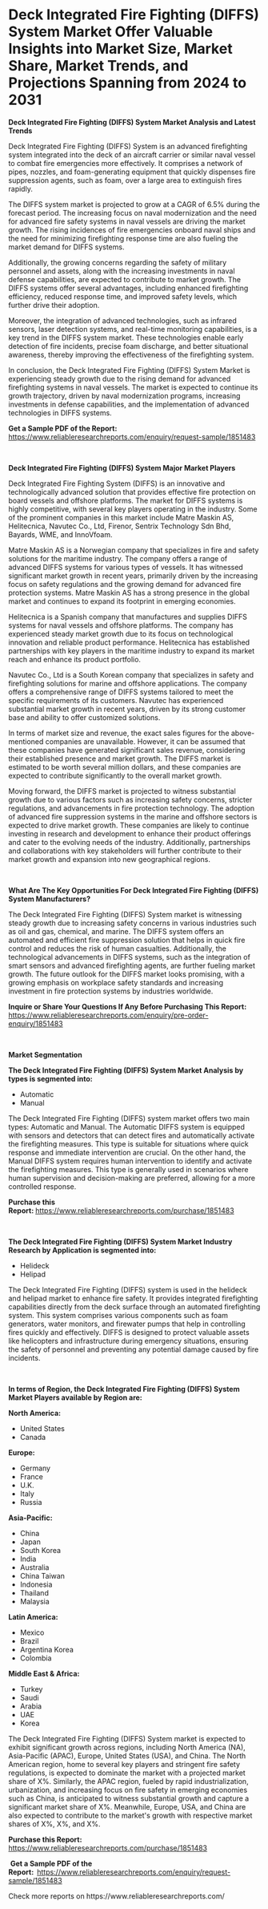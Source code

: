 <p><h1>Deck Integrated Fire Fighting (DIFFS) System Market Offer Valuable Insights into Market Size, Market Share, Market Trends, and Projections Spanning from 2024 to 2031</h1></p><p><strong>Deck Integrated Fire Fighting (DIFFS) System Market Analysis and Latest Trends</strong></p>
<p><p>Deck Integrated Fire Fighting (DIFFS) System is an advanced firefighting system integrated into the deck of an aircraft carrier or similar naval vessel to combat fire emergencies more effectively. It comprises a network of pipes, nozzles, and foam-generating equipment that quickly dispenses fire suppression agents, such as foam, over a large area to extinguish fires rapidly.</p><p>The DIFFS system market is projected to grow at a CAGR of 6.5% during the forecast period. The increasing focus on naval modernization and the need for advanced fire safety systems in naval vessels are driving the market growth. The rising incidences of fire emergencies onboard naval ships and the need for minimizing firefighting response time are also fueling the market demand for DIFFS systems.</p><p>Additionally, the growing concerns regarding the safety of military personnel and assets, along with the increasing investments in naval defense capabilities, are expected to contribute to market growth. The DIFFS systems offer several advantages, including enhanced firefighting efficiency, reduced response time, and improved safety levels, which further drive their adoption.</p><p>Moreover, the integration of advanced technologies, such as infrared sensors, laser detection systems, and real-time monitoring capabilities, is a key trend in the DIFFS system market. These technologies enable early detection of fire incidents, precise foam discharge, and better situational awareness, thereby improving the effectiveness of the firefighting system.</p><p>In conclusion, the Deck Integrated Fire Fighting (DIFFS) System Market is experiencing steady growth due to the rising demand for advanced firefighting systems in naval vessels. The market is expected to continue its growth trajectory, driven by naval modernization programs, increasing investments in defense capabilities, and the implementation of advanced technologies in DIFFS systems.</p></p>
<p><strong>Get a Sample PDF of the Report:&nbsp;</strong> <a href="https://www.reliableresearchreports.com/enquiry/request-sample/1851483">https://www.reliableresearchreports.com/enquiry/request-sample/1851483</a></p>
<p>&nbsp;</p>
<p><strong>Deck Integrated Fire Fighting (DIFFS) System Major Market Players</strong></p>
<p><p>Deck Integrated Fire Fighting System (DIFFS) is an innovative and technologically advanced solution that provides effective fire protection on board vessels and offshore platforms. The market for DIFFS systems is highly competitive, with several key players operating in the industry. Some of the prominent companies in this market include Matre Maskin AS, Helitecnica, Navutec Co., Ltd, Firenor, Sentrix Technology Sdn Bhd, Bayards, WME, and InnoVfoam.</p><p>Matre Maskin AS is a Norwegian company that specializes in fire and safety solutions for the maritime industry. The company offers a range of advanced DIFFS systems for various types of vessels. It has witnessed significant market growth in recent years, primarily driven by the increasing focus on safety regulations and the growing demand for advanced fire protection systems. Matre Maskin AS has a strong presence in the global market and continues to expand its footprint in emerging economies.</p><p>Helitecnica is a Spanish company that manufactures and supplies DIFFS systems for naval vessels and offshore platforms. The company has experienced steady market growth due to its focus on technological innovation and reliable product performance. Helitecnica has established partnerships with key players in the maritime industry to expand its market reach and enhance its product portfolio.</p><p>Navutec Co., Ltd is a South Korean company that specializes in safety and firefighting solutions for marine and offshore applications. The company offers a comprehensive range of DIFFS systems tailored to meet the specific requirements of its customers. Navutec has experienced substantial market growth in recent years, driven by its strong customer base and ability to offer customized solutions.</p><p>In terms of market size and revenue, the exact sales figures for the above-mentioned companies are unavailable. However, it can be assumed that these companies have generated significant sales revenue, considering their established presence and market growth. The DIFFS market is estimated to be worth several million dollars, and these companies are expected to contribute significantly to the overall market growth.</p><p>Moving forward, the DIFFS market is projected to witness substantial growth due to various factors such as increasing safety concerns, stricter regulations, and advancements in fire protection technology. The adoption of advanced fire suppression systems in the marine and offshore sectors is expected to drive market growth. These companies are likely to continue investing in research and development to enhance their product offerings and cater to the evolving needs of the industry. Additionally, partnerships and collaborations with key stakeholders will further contribute to their market growth and expansion into new geographical regions.</p></p>
<p>&nbsp;</p>
<p><strong>What Are The Key Opportunities For Deck Integrated Fire Fighting (DIFFS) System Manufacturers?</strong></p>
<p><p>The Deck Integrated Fire Fighting (DIFFS) System market is witnessing steady growth due to increasing safety concerns in various industries such as oil and gas, chemical, and marine. The DIFFS system offers an automated and efficient fire suppression solution that helps in quick fire control and reduces the risk of human casualties. Additionally, the technological advancements in DIFFS systems, such as the integration of smart sensors and advanced firefighting agents, are further fueling market growth. The future outlook for the DIFFS market looks promising, with a growing emphasis on workplace safety standards and increasing investment in fire protection systems by industries worldwide.</p></p>
<p><strong>Inquire or Share Your Questions If Any Before Purchasing This Report:</strong> <a href="https://www.reliableresearchreports.com/enquiry/pre-order-enquiry/1851483">https://www.reliableresearchreports.com/enquiry/pre-order-enquiry/1851483</a></p>
<p>&nbsp;</p>
<p><strong>Market Segmentation</strong></p>
<p><strong>The Deck Integrated Fire Fighting (DIFFS) System Market Analysis by types is segmented into:</strong></p>
<p><ul><li>Automatic</li><li>Manual</li></ul></p>
<p><p>The Deck Integrated Fire Fighting (DIFFS) system market offers two main types: Automatic and Manual. The Automatic DIFFS system is equipped with sensors and detectors that can detect fires and automatically activate the firefighting measures. This type is suitable for situations where quick response and immediate intervention are crucial. On the other hand, the Manual DIFFS system requires human intervention to identify and activate the firefighting measures. This type is generally used in scenarios where human supervision and decision-making are preferred, allowing for a more controlled response.</p></p>
<p><strong>Purchase this Report:&nbsp;</strong><a href="https://www.reliableresearchreports.com/purchase/1851483">https://www.reliableresearchreports.com/purchase/1851483</a></p>
<p>&nbsp;</p>
<p><strong>The Deck Integrated Fire Fighting (DIFFS) System Market Industry Research by Application is segmented into:</strong></p>
<p><ul><li>Helideck</li><li>Helipad</li></ul></p>
<p><p>The Deck Integrated Fire Fighting (DIFFS) system is used in the helideck and helipad market to enhance fire safety. It provides integrated firefighting capabilities directly from the deck surface through an automated firefighting system. This system comprises various components such as foam generators, water monitors, and firewater pumps that help in controlling fires quickly and effectively. DIFFS is designed to protect valuable assets like helicopters and infrastructure during emergency situations, ensuring the safety of personnel and preventing any potential damage caused by fire incidents.</p></p>
<p>&nbsp;</p>
<p><strong>In terms of Region, the Deck Integrated Fire Fighting (DIFFS) System Market Players available by Region are:</strong></p>
<p>
    <p> <strong> North America: </strong>
        <ul>
            <li>United States</li>
            <li>Canada</li>
        </ul>
        </p> 
    <p> <strong> Europe: </strong>
        <ul>
            <li>Germany</li>
            <li>France</li>
            <li>U.K.</li>
            <li>Italy</li>
            <li>Russia</li>
        </ul>
        </p> 
    <p> <strong> Asia-Pacific: </strong>
        <ul>
            <li>China</li>
            <li>Japan</li>
            <li>South Korea</li>
            <li>India</li>
            <li>Australia</li>
            <li>China Taiwan</li>
            <li>Indonesia</li>
            <li>Thailand</li>
            <li>Malaysia</li>
        </ul>
        </p> 
    <p> <strong> Latin America: </strong>
        <ul>
            <li>Mexico</li>
            <li>Brazil</li>
            <li>Argentina Korea</li>
            <li>Colombia</li>
        </ul>
        </p> 
    <p> <strong> Middle East & Africa: </strong>
        <ul>
            <li>Turkey</li>
            <li>Saudi</li>
            <li>Arabia</li>
            <li>UAE</li>
            <li>Korea</li>
        </ul>
    </p>
    </p>
<p><p>The Deck Integrated Fire Fighting (DIFFS) System market is expected to exhibit significant growth across regions, including North America (NA), Asia-Pacific (APAC), Europe, United States (USA), and China. The North American region, home to several key players and stringent fire safety regulations, is expected to dominate the market with a projected market share of X%. Similarly, the APAC region, fueled by rapid industrialization, urbanization, and increasing focus on fire safety in emerging economies such as China, is anticipated to witness substantial growth and capture a significant market share of X%. Meanwhile, Europe, USA, and China are also expected to contribute to the market's growth with respective market shares of X%, X%, and X%.</p></p>
<p><strong>Purchase this Report: </strong><a href="https://www.reliableresearchreports.com/purchase/1851483">https://www.reliableresearchreports.com/purchase/1851483</a></p>
<p>&nbsp;<strong>Get a Sample PDF of the Report:&nbsp;&nbsp;</strong><a href="https://www.reliableresearchreports.com/enquiry/request-sample/1851483">https://www.reliableresearchreports.com/enquiry/request-sample/1851483</a></p>
<p><strong></strong></p>
<p>Check more reports on https://www.reliableresearchreports.com/</p>